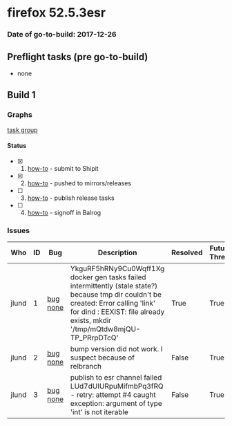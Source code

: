 # firefox 52.5.3esr

### Date of go-to-build: 2017-12-26

## Preflight tasks (pre go-to-build)
- none

## Build 1  

### Graphs
[task group](https://tools.taskcluster.net/push-inspector/#/TqHmA8tDT--yBsQCGippwQ)


#### Status
- [x] 1.  [how-to](https://wiki.mozilla.org/Release:Release_Automation_on_Mercurial:Starting_a_Release#Submit_to_Ship_It)  - submit to Shipit
- [x] 2.  [how-to](https://github.com/mozilla/releasewarrior/blob/master/how-tos/relpro.md#2-push-to-releases-dir-mirrors)  - pushed to mirrors/releases
- [ ] 3.  [how-to](https://github.com/mozilla/releasewarrior/blob/master/how-tos/relpro.md#4-publish-release)  - publish release tasks
- [ ] 4.  [how-to](https://github.com/mozilla/releasewarrior/blob/master/how-tos/relpro.md#3-signoffs)  - signoff in Balrog

### Issues
| Who                 | ID               | Bug                                                                 | Description                | Resolved                | Future Threat                |
| ------------------- | ---------------- | ------------------------------------------------------------------- | -------------------------- | ----------------------- | ---------------------------- |
| jlund  | 1 | [bug none](https://bugzil.la/none)        | YkguRF5hRNy9Cu0Wqff1Xg docker gen tasks failed intermittently (stale state?) because tmp dir couldn't be created: Error calling 'link' for dind : EEXIST: file already exists, mkdir '/tmp/mQtdw8mjQU-TP_PRrpDTcQ' | True | True |
| jlund  | 2 | [bug none](https://bugzil.la/none)        | bump version did not work. I suspect because of relbranch | False | True |
| jlund  | 3 | [bug none](https://bugzil.la/none)        | publish to esr channel failed LUd7dUIURpuMifmbPq3fRQ - retry: attempt #4 caught exception: argument of type 'int' is not iterable | False | True |

